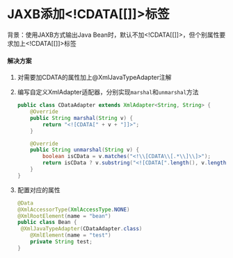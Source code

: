 # JAXB添加<!CDATA[[]]>标签

背景：使用JAXB方式输出Java Bean时，默认不加<!CDATA[[]]>，但个别属性要求加上<!CDATA[[]]>标签

#### 解决方案

1. 对需要加CDATA的属性加上@XmlJavaTypeAdapter注解

2. 编写自定义XmlAdapter适配器，分别实现`marshal`和`unmarshal`方法

   ```java
   public class CDataAdapter extends XmlAdapter<String, String> {
       @Override
       public String marshal(String v) {
           return "<![CDATA[" + v + "]]>";
       }
   
       @Override
       public String unmarshal(String v) {
           boolean isCData = v.matches("<!\\[CDATA\\[.*\\]\\]>");
           return isCData ? v.substring("<![CDATA[".length(), v.length() - "]]>".length()) : v;
       }
   }
   ```

3. 配置对应的属性

   ```java
   @Data
   @XmlAccessorType(XmlAccessType.NONE)
   @XmlRootElement(name = "bean")
   public class Bean {
   	@XmlJavaTypeAdapter(CDataAdapter.class)
       @XmlElement(name = "test")
       private String test;
   }
   ```